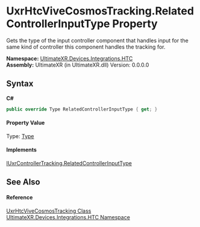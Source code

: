 # UxrHtcViveCosmosTracking.RelatedControllerInputType Property 
 

Gets the type of the input controller component that handles input for the same kind of controller this component handles the tracking for.

**Namespace:**&nbsp;<a href="N_UltimateXR_Devices_Integrations_HTC">UltimateXR.Devices.Integrations.HTC</a><br />**Assembly:**&nbsp;UltimateXR (in UltimateXR.dll) Version: 0.0.0.0

## Syntax

**C#**<br />
``` C#
public override Type RelatedControllerInputType { get; }
```


#### Property Value
Type: <a href="https://docs.microsoft.com/dotnet/api/system.type" target="_blank" rel="noopener noreferrer">Type</a>

#### Implements
<a href="P_UltimateXR_Devices_IUxrControllerTracking_RelatedControllerInputType">IUxrControllerTracking.RelatedControllerInputType</a><br />

## See Also


#### Reference
<a href="T_UltimateXR_Devices_Integrations_HTC_UxrHtcViveCosmosTracking">UxrHtcViveCosmosTracking Class</a><br /><a href="N_UltimateXR_Devices_Integrations_HTC">UltimateXR.Devices.Integrations.HTC Namespace</a><br />